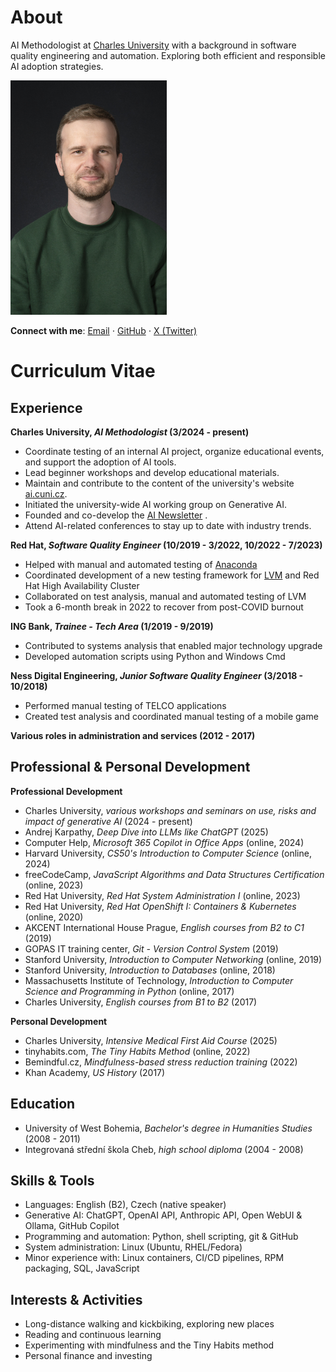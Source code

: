 # About

AI Methodologist at [Charles University](https://cuni.cz/UKEN-1.html) with a background in software quality engineering and automation. Exploring both efficient and responsible AI adoption strategies.

<img src="/media/portrait.jpg" alt="portrait" width="250" style="max-width: 100%;">

**Connect with me**: [Email](mailto:beranek@duck.com) ⋅ [GitHub](https://github.com/peberanek) ⋅ [X (Twitter)](https://x.com/peberanek)

# Curriculum Vitae

## Experience

**Charles University, _AI Methodologist_ (3/2024 - present)**
* Coordinate testing of an internal AI project, organize educational events, and support the adoption of AI tools.
* Lead beginner workshops and develop educational materials.
* Maintain and contribute to the content of the university's website [ai.cuni.cz](https://ai.cuni.cz/).
* Initiated the university-wide AI working group on Generative AI.
* Founded and co-develop the [AI Newsletter](https://ai.cuni.cz/AI-64.html) .
* Attend AI-related conferences to stay up to date with industry trends.

**Red Hat, _Software Quality Engineer_ (10/2019 - 3/2022, 10/2022 - 7/2023)**
* Helped with manual and automated testing of [Anaconda](https://fedoraproject.org/wiki/Anaconda)
* Coordinated development of a new testing framework for [LVM](https://en.wikipedia.org/wiki/Logical_Volume_Manager_(Linux)) and Red Hat High Availability Cluster
* Collaborated on test analysis, manual and automated testing of LVM
* Took a 6-month break in 2022 to recover from post-COVID burnout

**ING Bank, _Trainee - Tech Area_ (1/2019 - 9/2019)**
* Contributed to systems analysis that enabled major technology upgrade
* Developed automation scripts using Python and Windows Cmd

**Ness Digital Engineering, _Junior Software Quality Engineer_ (3/2018 - 10/2018)**
* Performed manual testing of TELCO applications
* Created test analysis and coordinated manual testing of a mobile game

**Various roles in administration and services (2012 - 2017)**

## Professional & Personal Development

**Professional Development**
* Charles University, _various workshops and seminars on use, risks and impact of generative AI_ (2024 - present)
* Andrej Karpathy, _Deep Dive into LLMs like ChatGPT_ (2025)
* Computer Help, _Microsoft 365 Copilot in Office Apps_ (online, 2024)
* Harvard University, _CS50's Introduction to Computer Science_ (online, 2024)
* freeCodeCamp, _JavaScript Algorithms and Data Structures Certification_ (online, 2023)
* Red Hat University, _Red Hat System Administration I_ (online, 2023)
* Red Hat University, _Red Hat OpenShift I: Containers & Kubernetes_ (online, 2020)
* AKCENT International House Prague, _English courses from B2 to C1_ (2019)
* GOPAS IT training center, _Git - Version Control System_ (2019)
* Stanford University, _Introduction to Computer Networking_ (online, 2019)
* Stanford University, _Introduction to Databases_ (online, 2018)
* Massachusetts Institute of Technology, _Introduction to Computer Science and Programming in Python_ (online, 2017)
* Charles University, _English courses from B1 to B2_ (2017)

**Personal Development**
* Charles University, _Intensive Medical First Aid Course_ (2025)
* tinyhabits.com, _The Tiny Habits Method_ (online, 2022)
* Bemindful.cz, _Mindfulness-based stress reduction training_ (2022)
* Khan Academy, _US History_ (2017)

## Education

* University of West Bohemia, _Bachelor's degree in Humanities Studies_ (2008 - 2011)
* Integrovaná střední škola Cheb, _high school diploma_ (2004 - 2008)

## Skills & Tools

* Languages: English (B2), Czech (native speaker)
* Generative AI: ChatGPT, OpenAI API, Anthropic API, Open WebUI & Ollama, GitHub Copilot
* Programming and automation: Python, shell scripting, git & GitHub
* System administration: Linux (Ubuntu, RHEL/Fedora)
* Minor experience with: Linux containers, CI/CD pipelines, RPM packaging, SQL, JavaScript

## Interests & Activities

* Long-distance walking and kickbiking, exploring new places
* Reading and continuous learning
* Experimenting with mindfulness and the Tiny Habits method
* Personal finance and investing
